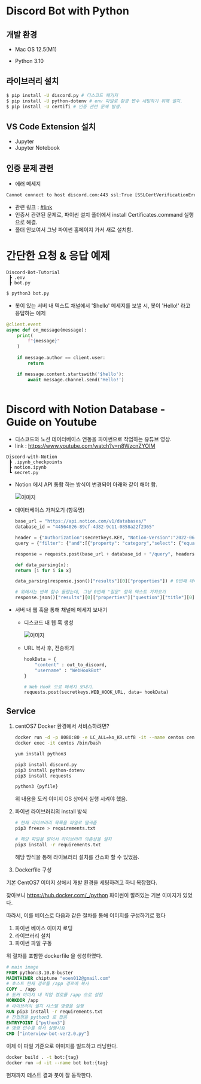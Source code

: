 # Discord Bot with Python 

## 개발 환경

- Mac OS 12.5(M1)

- Python 3.10

## 라이브러리 설치

```bash
$ pip install -U discord.py # 디스코드 패키지
$ pip install -U python-dotenv # env 파일로 환경 변수 세팅하기 위해 설치.
$ pip install -U certifi # 인증 관련 문제 발생.
```

## VS Code Extension 설치

- Jupyter
- Jupyter Notebook

## 인증 문제 관련 
- 에러 메세지

```bash
Cannot connect to host discord.com:443 ssl:True [SSLCertVerificationError: (1, '[SSL: CERTIFICATE_VERIFY_FAILED] certificate verify failed: unable to get local issuer certificate (_ssl.c:997)')]
```
     
- 관련 링크 : [#link](https://stackoverflow.com/questions/62108183/discord-py-bot-dont-have-certificate)
- 인증서 관련된 문제로, 파이썬 설치 폴더에서 install Certificates.command 실행으로 해결.
- 폴더 안보여서 그냥 파이썬 홈페이지 가서 새로 설치함.


# 간단한 요청 & 응답 예제

```
Discord-Bot-Tutorial
 ┣ .env
 ┣ bot.py
```

```bash
$ python3 bot.py
```


- 봇이 있는 서버 내 텍스트 채널에서 '$hello' 메세지를 보낼 시, 봇이 'Hello!' 라고 응답하는 예제

```python
@client.event
async def on_message(message):
    print(
        f"{message}"
    )
    
    if message.author == client.user:
        return

    if message.content.startswith('$hello'):
        await message.channel.send('Hello!')
    
```

# Discord with Notion Database - Guide on Youtube

- 디스코드와 노션 데이터베이스 연동을 파이썬으로 작업하는 유튜브 영상.
- link : https://www.youtube.com/watch?v=n8WzcnZYOIM

```
Discord-with-Notion
 ┣ .ipynb_checkpoints
 ┣ notion.ipynb
 ┗ secret.py
```

- Notion 에서 API 통합 하는 방식이 변경되어 아래와 같이 해야 함.

    ![이미지](/md-image/1.png)

- 데이터베이스 가져오기 (항목명)

    ```python
    base_url = "https://api.notion.com/v1/databases/"
    database_id = "44564026-89cf-4d82-9c11-0858a22f2365"

    header = {"Authorization":secretkeys.KEY, "Notion-Version":"2022-06-28"}
    query = {"filter": {"and":[{"property": "category","select": {"equals":"normal-tech"}}]}}

    response = requests.post(base_url + database_id + "/query", headers=header, data=query) 

    def data_parsing(x):
    return [i for i in x]

    data_parsing(response.json()["results"][0]["properties"]) # 0번째 데이터 항목명 가져오는 예제

    # 위에서는 반복 함수 돌렸는데, 그냥 0번째 "질문" 항목 텍스트 가져오기
    response.json()["results"][0]["properties"]["question"]["title"][0]["plain_text"]
    ```

- 서버 내 웹 훅을 통해 채널에 메세지 보내기

    - 디스코드 내 웹 훅 생성

        ![이미지](/md-image/2.png)

    - URL 복사 후, 전송하기

        ```python
        hookData = {
            "content" : out_to_discord,
            "username" : "WebHookBot"
        }

        # Web Hook 으로 메세지 보내기.    
        requests.post(secretkeys.WEB_HOOK_URL, data= hookData)

        ```

## Service

1. centOS7 Docker 환경에서 서비스하려면?

    ```bash
    docker run -d -p 8080:80 -e LC_ALL=ko_KR.utf8 -it --name centos centos:7
    docker exec -it centos /bin/bash

    yum install python3

    pip3 install discord.py
    pip3 install python-dotenv
    pip3 install requests

    python3 {pyfile}
    ```

    위 내용을 도커 이미지 OS 상에서 실행 시켜야 했음.

2. 파이썬 라이브러리의 install 방식 

    ```bash
    # 현재 라이브러리 목록을 파일로 떨궈줌
    pip3 freeze > requirements.txt

    # 해당 파일을 읽어서 라이브러리 의존성을 설치
    pip3 install -r requirements.txt
    ```

    해당 방식을 통해 라이브러리 설치를 간소화 할 수 있었음.

3. Dockerfile 구성

기본 CentOS7 이미지 상에서 개발 환경을 세팅하려고 하니 복잡했다.

찾아보니 https://hub.docker.com/_/python 파이썬이 깔려있는 기본 이미지가 있었다.

따라서, 이를 베이스로 다음과 같은 절차를 통해 이미지를 구성하기로 했다

1. 파이썬 베이스 이미지 로딩
2. 라이브러리 설치
3. 파이썬 파일 구동

위 절차를 포함한 dockerfile 을 생성하였다.

```dockerfile
# main image
FROM python:3.10.8-buster 
MAINTAINER chiptune "eoen012@gmail.com"
# 호스트 현재 경로를 /app 경로에 복사
COPY . /app
# 도커 이미지 내 작업 경로를 /app 으로 설정
WORKDIR /app
# 라이브러리 설치 시스템 명령을 실행
RUN pip3 install -r requirements.txt
# 진입점을 python3 로 잡음
ENTRYPOINT ["python3"]
# 명령 인수를 줘서 실행시킴
CMD ["interview-bot-ver2.0.py"]

```

이제 이 파일 기준으로 이미지를 빌드하고 러닝한다.

```bash
docker build . -t bot:{tag}
docker run -d -it --name bot bot:{tag}
```

현재까지 테스트 결과 봇이 잘 동작한다.